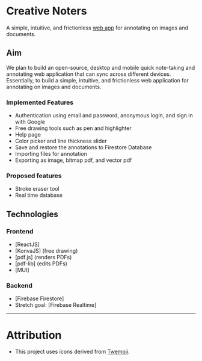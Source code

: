 # Creative Noters

A simple, intuitive, and frictionless [web app](https://creativenoters.vercel.app) for annotating on images and documents.

## Aim
We plan to build an open-source, desktop and mobile quick note-taking and annotating web application that can sync across different devices. Essentially, to build a simple, intuitive, and frictionless web application for annotating on images and documents.

### Implemented Features
- Authentication using email and password, anonymous login, and sign in with Google
- Free drawing tools such as pen and highlighter
- Help page
- Color picker and line thickness slider
- Save and restore the annotations to Firestore Database
- Importing files for annotation
- Exporting as image, bitmap pdf, and vector pdf

### Proposed features
- Stroke eraser tool
- Real time database

## Technologies

### Frontend
- [ReactJS]
- [KonvaJS] (free drawing)
- [pdf.js] (renders PDFs)
- [pdf-lib] (edits PDFs) 
- [MUI]

### Backend
- [Firebase Firestore]
- Stretch goal: [Firebase Realtime]

---

# Attribution

- This project uses icons derived from [Twemoji](https://twemoji.twitter.com/).
